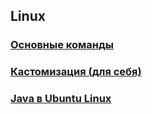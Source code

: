 ## Linux
### [Основные команды](./commands.md)
### [Кастомизация (для себя)](./customization.md)
### [Java в Ubuntu Linux](./java.md)
